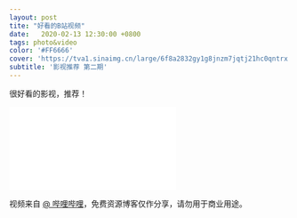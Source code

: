 ```yaml
---
layout: post
tite: "好看的B站视频"
date:   2020-02-13 12:30:00 +0800
tags: photo&video
color: '#FF6666'
cover: 'https://tva1.sinaimg.cn/large/6f8a2832gy1g8jnzm7jqtj21hc0qntrx.jpg'
subtitle: '影视推荐 第二期'
---
```


很好看的影视，推荐！

<div class="bilibili">
<iframe src="//player.bilibili.com/player.html?aid=87917234&cid=150204281&page=1" scrolling="no" border="0" frameborder="no" framespacing="0" allowfullscreen="true"> </iframe>
</div>

视频来自 [@ 哔哩哔哩](https://www.bilibili.com/video/av87917234[3]:)，免费资源博客仅作分享，请勿用于商业用途。
